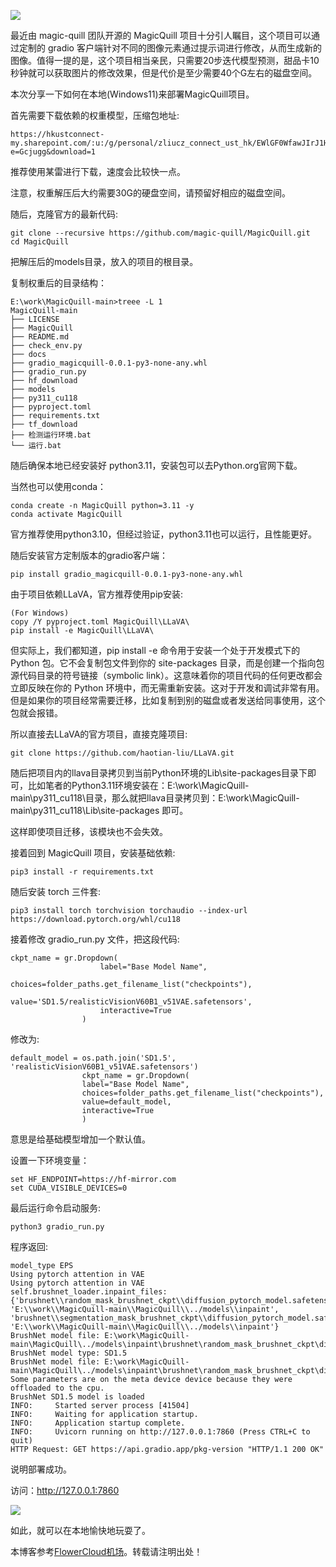 
![](https://img2024.cnblogs.com/blog/335778/202411/335778-20241121203141134-326554335.jpg)


最近由 magic\-quill 团队开源的 MagicQuill 项目十分引人瞩目，这个项目可以通过定制的 gradio 客户端针对不同的图像元素通过提示词进行修改，从而生成新的图像。值得一提的是，这个项目相当亲民，只需要20步迭代模型预测，甜品卡10秒钟就可以获取图片的修改效果，但是代价是至少需要40个G左右的磁盘空间。


本次分享一下如何在本地(Windows11\)来部署MagicQuill项目。


首先需要下载依赖的权重模型，压缩包地址:



```
https://hkustconnect-my.sharepoint.com/:u:/g/personal/zliucz_connect_ust_hk/EWlGF0WfawJIrJ1Hn85_-3gB0MtwImAnYeWXuleVQcukMg?e=Gcjugg&download=1

```

推荐使用某雷进行下载，速度会比较快一点。


注意，权重解压后大约需要30G的硬盘空间，请预留好相应的磁盘空间。


随后，克隆官方的最新代码:



```
git clone --recursive https://github.com/magic-quill/MagicQuill.git  
cd MagicQuill

```

把解压后的models目录，放入的项目的根目录。


复制权重后的目录结构：



```
E:\work\MagicQuill-main>treee -L 1  
MagicQuill-main  
├── LICENSE  
├── MagicQuill  
├── README.md  
├── check_env.py  
├── docs  
├── gradio_magicquill-0.0.1-py3-none-any.whl  
├── gradio_run.py  
├── hf_download  
├── models  
├── py311_cu118  
├── pyproject.toml  
├── requirements.txt  
├── tf_download  
├── 检测运行环境.bat  
└── 运行.bat

```

随后确保本地已经安装好 python3\.11，安装包可以去Python.org官网下载。


当然也可以使用conda：



```
conda create -n MagicQuill python=3.11 -y  
conda activate MagicQuill

```

官方推荐使用python3\.10，但经过验证，python3\.11也可以运行，且性能更好。


随后安装官方定制版本的gradio客户端：



```
pip install gradio_magicquill-0.0.1-py3-none-any.whl

```

由于项目依赖LLaVA，官方推荐使用pip安装:



```
(For Windows)  
copy /Y pyproject.toml MagicQuill\LLaVA\  
pip install -e MagicQuill\LLaVA\

```

但实际上，我们都知道，pip install \-e 命令用于安装一个处于开发模式下的 Python 包。它不会复制包文件到你的 site\-packages 目录，而是创建一个指向包源代码目录的符号链接（symbolic link）。这意味着你的项目代码的任何更改都会立即反映在你的 Python 环境中，而无需重新安装。这对于开发和调试非常有用。但是如果你的项目经常需要迁移，比如复制到别的磁盘或者发送给同事使用，这个包就会报错。


所以直接去LLaVA的官方项目，直接克隆项目:



```
git clone https://github.com/haotian-liu/LLaVA.git

```

随后把项目内的llava目录拷贝到当前Python环境的Lib\\site\-packages目录下即可，比如笔者的Python3\.11环境安装在：E:\\work\\MagicQuill\-main\\py311\_cu118\\目录，那么就把llava目录拷贝到：E:\\work\\MagicQuill\-main\\py311\_cu118\\Lib\\site\-packages 即可。


这样即使项目迁移，该模块也不会失效。


接着回到 MagicQuill 项目，安装基础依赖:



```
pip3 install -r requirements.txt

```

随后安装 torch 三件套:



```
pip3 install torch torchvision torchaudio --index-url https://download.pytorch.org/whl/cu118

```

接着修改 gradio\_run.py 文件，把这段代码:



```
ckpt_name = gr.Dropdown(  
                    label="Base Model Name",  
                    choices=folder_paths.get_filename_list("checkpoints"),  
                    value='SD1.5/realisticVisionV60B1_v51VAE.safetensors',  
                    interactive=True  
                )

```

修改为:



```
default_model = os.path.join('SD1.5', 'realisticVisionV60B1_v51VAE.safetensors')  
                ckpt_name = gr.Dropdown(  
                label="Base Model Name",  
                choices=folder_paths.get_filename_list("checkpoints"),  
                value=default_model,  
                interactive=True  
                )

```

意思是给基础模型增加一个默认值。


设置一下环境变量：



```
set HF_ENDPOINT=https://hf-mirror.com  
set CUDA_VISIBLE_DEVICES=0

```

最后运行命令启动服务:



```
python3 gradio_run.py

```

程序返回:



```
model_type EPS  
Using pytorch attention in VAE  
Using pytorch attention in VAE  
self.brushnet_loader.inpaint_files:  {'brushnet\\random_mask_brushnet_ckpt\\diffusion_pytorch_model.safetensors': 'E:\\work\\MagicQuill-main\\MagicQuill\\../models\\inpaint', 'brushnet\\segmentation_mask_brushnet_ckpt\\diffusion_pytorch_model.safetensors': 'E:\\work\\MagicQuill-main\\MagicQuill\\../models\\inpaint'}  
BrushNet model file: E:\work\MagicQuill-main\MagicQuill\../models\inpaint\brushnet\random_mask_brushnet_ckpt\diffusion_pytorch_model.safetensors  
BrushNet model type: SD1.5  
BrushNet model file: E:\work\MagicQuill-main\MagicQuill\../models\inpaint\brushnet\random_mask_brushnet_ckpt\diffusion_pytorch_model.safetensors  
Some parameters are on the meta device device because they were offloaded to the cpu.  
BrushNet SD1.5 model is loaded  
INFO:     Started server process [41504]  
INFO:     Waiting for application startup.  
INFO:     Application startup complete.  
INFO:     Uvicorn running on http://127.0.0.1:7860 (Press CTRL+C to quit)  
HTTP Request: GET https://api.gradio.app/pkg-version "HTTP/1.1 200 OK"

```

说明部署成功。


访问：[http://127\.0\.0\.1:7860](https://github.com)


![](https://v3u.cn/v3u/Public/js/editor/attached/20241121191105_28882.png)


如此，就可以在本地愉快地玩耍了。


 本博客参考[FlowerCloud机场](https://yunbeijia.com)。转载请注明出处！
